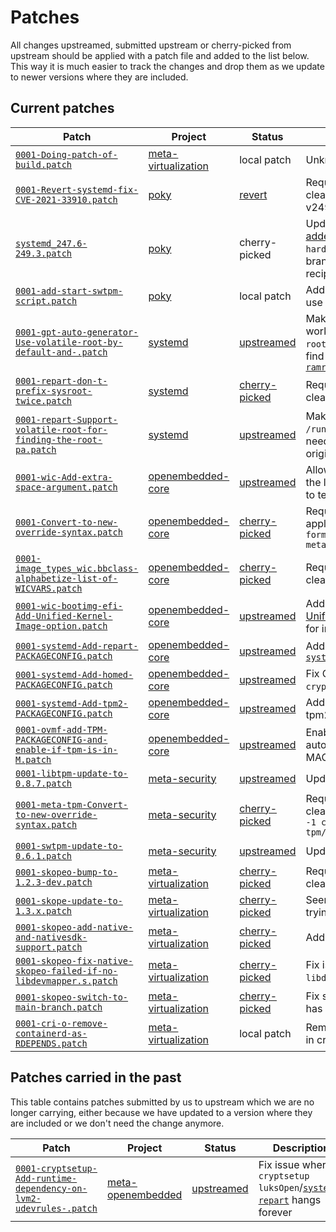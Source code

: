 # Patches
All changes upstreamed, submitted upstream or cherry-picked from upstream should be applied with a patch file and added to the list below. This way it is much easier to track the changes and drop them as we update to newer versions where they are included.

## Current patches
| Patch  | Project | Status | Description |
| - | - | - | - |
| [`0001-Doing-patch-of-build.patch`](../meta-k8s-setup/recipes-containers/runc/files/0001-Doing-patch-of-build.patch) | [meta-virtualization](https://git.yoctoproject.org/cgit/cgit.cgi/meta-virtualization/) | local patch | Unknown |
| [`0001-Revert-systemd-fix-CVE-2021-33910.patch`](../patches/poky/systemd/) | [poky](https://git.yoctoproject.org/cgit/cgit.cgi/poky) | [revert](http://git.yoctoproject.org/cgit/cgit.cgi/poky/commit/meta/recipes-core/systemd?h=hardknott&id=c663e97a2d986f3b3193d7b4a012127740be6177) |  Required for the next patch to apply cleanly. The fix is [included](https://github.com/systemd/systemd-stable/commit/764b74113e36ac5219a4b82a05f311b5a92136ce) in systemd v249.1 |
| [`systemd_247.6-249.3.patch`](../patches/poky/systemd/systemd_247.6-249.3.patch) | [poky](https://git.yoctoproject.org/cgit/cgit.cgi/poky) | cherry-picked | Update `systemd` for [TPM support added in v248](http://0pointer.net/blog/unlocking-luks2-volumes-with-tpm2-fido2-pkcs11-security-hardware-on-systemd-248.html). `git diff` between the `hardknott` ([b89bb2651d](https://git.yoctoproject.org/cgit/cgit.cgi/poky/commit/?id=b89bb2651d7c01084c84c40c3095ef93b36807fb)) and `master` branch ([a5b257006b](https://git.yoctoproject.org/cgit/cgit.cgi/poky/commit/?id=a5b257006b2c480d86e09909cdafb3c8ba05b863)) for the `systemd` recipe |
| [`0001-add-start-swtpm-script.patch`](../patches/poky/misc/0001-add-start-swtpm-script.patck) | [poky](https://git.yoctoproject.org/cgit/cgit.cgi/poky) | local patch | Adds our script, which starts swtpm to use with qemu, to the poky scrips dir.  |
| [`0001-gpt-auto-generator-Use-volatile-root-by-default-and-.patch`](../meta-k8s-setup/recipes-core/systemd/systemd/0001-gpt-auto-generator-Use-volatile-root-by-default-and-.patch) | [systemd](https://github.com/systemd/systemd) | [upstreamed](https://github.com/systemd/systemd/commit/b00651cf433012dea0c32db99af7cd0c542ea066) | Make [`systemd-gpt-auto-generator`](https://www.freedesktop.org/software/systemd/man/systemd-gpt-auto-generator.html) work with `/run/systemd/volatile-root`. This is needed as systemd can't find the original root partition due to [`ramrootfs`](../meta-k8s-setup/recipes-core/initrdscripts/initramfs-framework/ramrootfs) |
| [`0001-repart-don-t-prefix-sysroot-twice.patch`](../meta-k8s-setup/recipes-core/systemd/systemd/0001-repart-don-t-prefix-sysroot-twice.patch) | [systemd](https://github.com/systemd/systemd) | [cherry-picked](https://github.com/systemd/systemd/commit/6bbae9f8b33081b3647b7314497067e78363adc1) | Required for the next patch to apply cleanly |
| [`0001-repart-Support-volatile-root-for-finding-the-root-pa.patch`](../meta-k8s-setup/recipes-core/systemd/systemd/0001-repart-Support-volatile-root-for-finding-the-root-pa.patch) | [systemd](https://github.com/systemd/systemd) | [upstreamed](https://github.com/systemd/systemd/commit/54632d2ea405e9df9ca9c3c469c7d0feb3a85323) | Make [`systemd-repart`](https://www.freedesktop.org/software/systemd/man/systemd-repart.html) work with `/run/systemd/volatile-root`. This is needed as systemd can't find the original root partition due to [`ramrootfs`](../meta-k8s-setup/recipes-core/initrdscripts/initramfs-framework/ramrootfs) |
| [`0001-wic-Add-extra-space-argument.patch`](../patches/poky/misc/0001-wic-Add-extra-space-argument.patch) | [openembedded-core](https://git.openembedded.org/openembedded-core/) | [upstreamed](https://git.openembedded.org/openembedded-core/commit/?id=f81b188bcf5aa18746fd622eb7b5c0dcb0b5c93d) | Allow extra space to be added after the last partition, which makes it easier to test [`systemd-repart`](https://www.freedesktop.org/software/systemd/man/systemd-repart.html) in QEMU |
| [`0001-Convert-to-new-override-syntax.patch`](../patches/poky/misc/0001-Convert-to-new-override-syntax.patch) | [openembedded-core](https://git.openembedded.org/openembedded-core/) | [cherry-picked](https://git.openembedded.org/openembedded-core/commit/meta/classes/image_types_wic.bbclass?id=42344347be29f0997cc2f7636d9603b1fe1875ae) | Required for the next patch but one to apply cleanly. Created with `git format-patch -1 42344347be meta/classes/image_types_wic.bbclass` |
| [`0001-image_types_wic.bbclass-alphabetize-list-of-WICVARS.patch`](../patches/poky/misc/0001-image_types_wic.bbclass-alphabetize-list-of-WICVARS.patch) | [openembedded-core](https://git.openembedded.org/openembedded-core/) | [cherry-picked](https://git.openembedded.org/openembedded-core/commit/?id=aec6fcb98c7dabf16779efb333be09d73d9f4ee0) | Required for the next patch to apply cleanly |
| [`0001-wic-bootimg-efi-Add-Unified-Kernel-Image-option.patch`](../patches/poky/misc/0001-wic-bootimg-efi-Add-Unified-Kernel-Image-option.patch) | [openembedded-core](https://git.openembedded.org/openembedded-core/) | [upstreamed](https://git.openembedded.org/openembedded-core/commit/?id=b0573f240525df561ddef6e47cb285b217d38487) | Add support to WIC for creating a [Unified Kernel Image](https://systemd.io/BOOT_LOADER_SPECIFICATION/#type-2-efi-unified-kernel-images), which is useful for implementing Secure Boot |
| [`0001-systemd-Add-repart-PACKAGECONFIG.patch`](../patches/poky/systemd/0001-systemd-Add-repart-PACKAGECONFIG.patch) | [openembedded-core](https://git.openembedded.org/openembedded-core/) | [upstreamed](https://git.openembedded.org/openembedded-core/commit/?id=a9fb51b75d4536d13734d91222bb0bc612555ae2) | Add `PACKAGECONFIG` for enabling [`systemd-repart`](https://www.freedesktop.org/software/systemd/man/systemd-repart.html) |
| [`0001-systemd-Add-homed-PACKAGECONFIG.patch`](../patches/poky/systemd/0001-systemd-Add-homed-PACKAGECONFIG.patch) | [openembedded-core](https://git.openembedded.org/openembedded-core/) | [upstreamed](https://git.openembedded.org/openembedded-core/commit/?id=fff339b5bd7789db5d0c024fc84490ac17fa4fe9) | Fix QA issue when `repart`, `openssl` and `cryptsetup` are enabled |
| [`0001-systemd-Add-tpm2-PACKAGECONFIG.patch`](../patches/poky/systemd/0001-systemd-Add-tpm2-PACKAGECONFIG.patch) | [openembedded-core](https://git.openembedded.org/openembedded-core/) | [upstreamed](https://git.openembedded.org/openembedded-core/commit/?id=7b7dfbfaedde775add3be7a3cb44b115d8ec5036) | Add PACKAGECONFIG for enabling tpm2 support |
| [`0001-ovmf-add-TPM-PACKAGECONFIG-and-enable-if-tpm-is-in-M.patch`](../patches/poky/misc/0001-ovmf-add-TPM-PACKAGECONFIG-and-enable-if-tpm-is-in-M.patch) | [openembedded-core](https://git.openembedded.org/openembedded-core/) | [upstreamed](https://git.openembedded.org/openembedded-core/commit/?id=e71280883c217d86b4636da6e549334183f1aff7) | Enable OVMF's TPM support automatically when tpm{,2} in MACHINE_FEATURES |
| [`0001-libtpm-update-to-0.8.7.patch`](../patches/meta-security/misc/0001-libtpm-update-to-0.8.7.patch) | [meta-security](https://git.yoctoproject.org/cgit/cgit.cgi/meta-security/) | [upstreamed](https://git.yoctoproject.org/cgit/cgit.cgi/meta-security/commit/?id=36739546691c57ed8956e662de7e0c7247d4b9b8) | Update `libtpms` to 0.8.7 |
| [`0001-meta-tpm-Convert-to-new-override-syntax.patch`](../patches/meta-security/misc/0001-meta-tpm-Convert-to-new-override-syntax.patch) | [meta-security](https://git.yoctoproject.org/cgit/cgit.cgi/meta-security/) | [cherry-picked](https://git.yoctoproject.org/cgit/cgit.cgi/meta-security/commit/meta-tpm/recipes-tpm/swtpm?id=c7632b927c4cb31d77caebe1390da21c630cfe0e) | Required for the next patch to apply cleanly. Created with `git format-patch -1 c7632b9 meta-tpm/recipes-tpm/swtpm/` |
| [`0001-swtpm-update-to-0.6.1.patch`](../patches/meta-security/misc/0001-swtpm-update-to-0.6.1.patch) | [meta-security](https://git.yoctoproject.org/cgit/cgit.cgi/meta-security/) | [upstreamed](https://git.yoctoproject.org/cgit/cgit.cgi/meta-security/commit/?id=01bdc2918cfe74da7d6615711d5544b505429ddc) | Update `swtpm` to 0.6.1 |
| [`0001-skopeo-bump-to-1.2.3-dev.patch`](../patches/meta-virtualization/misc/0001-skopeo-bump-to-1.2.3-dev.patch) | [meta-virtualization](https://git.yoctoproject.org/cgit/cgit.cgi/meta-virtualization/) | [cherry-picked](https://git.yoctoproject.org/cgit/cgit.cgi/meta-virtualization/commit/?id=ce6815f6ce4756323736e6d2ec470dc94b7d9486) | Required for the next patch to apply cleanly |
| [`0001-skope-update-to-1.3.x.patch`](../patches/meta-virtualization/misc/0001-skope-update-to-1.3.x.patch) | [meta-virtualization](https://git.yoctoproject.org/cgit/cgit.cgi/meta-virtualization/) | [cherry-picked](https://git.yoctoproject.org/cgit/cgit.cgi/meta-virtualization/commit/?id=b22003973b19f1ee03337b9a47839563c9d3d19e) | Seems to fix a issue where Skopeo is trying to link to the host's `libgpgme.so` |
| [`0001-skopeo-add-native-and-nativesdk-support.patch`](../patches/meta-virtualization/misc/0001-skopeo-add-native-and-nativesdk-support.patch) | [meta-virtualization](https://git.yoctoproject.org/cgit/cgit.cgi/meta-virtualization/) | [cherry-picked](https://git.yoctoproject.org/cgit/cgit.cgi/meta-virtualization/commit/?id=bbf7ddbe0269cf3cb6d8dcae4495d7983d256016) | Add `native` and `nativesdk` support |
| [`0001-skopeo-fix-native-skopeo-failed-if-no-libdevmapper.s.patch`](../patches/meta-virtualization/misc/0001-skopeo-fix-native-skopeo-failed-if-no-libdevmapper.s.patch) | [meta-virtualization](https://git.yoctoproject.org/cgit/cgit.cgi/meta-virtualization/) | [cherry-picked](https://git.yoctoproject.org/cgit/cgit.cgi/meta-virtualization/commit/?id=c1bd680e12e56f2eea235d22548e0cf85185ab53) | Fix issue with the `native` support if no `libdevmapper.so.1.02` on host |
| [`0001-skopeo-switch-to-main-branch.patch`](../patches/meta-virtualization/misc/0001-skopeo-switch-to-main-branch.patch) | [meta-virtualization](https://git.yoctoproject.org/cgit/cgit.cgi/meta-virtualization/) | [cherry-picked](https://git.yoctoproject.org/cgit/cgit.cgi/meta-virtualization/commit/?id=ae44f7f5040a26abdc56c25b43b6a8bf13ae7535) | Fix source retrieval issue after Skopeo has migrated from `master` to `main` |
| [`0001-cri-o-remove-containerd-as-RDEPENDS.patch`](../patches/meta-virtualization/misc/0001-cri-o-remove-containerd-as-RDEPENDS.patch) | [meta-virtualization](https://git.yoctoproject.org/cgit/cgit.cgi/meta-virtualization/) | local patch | Removes containerd as a dependency in cri-o | 

## Patches carried in the past
This table contains patches submitted by us to upstream which we are no longer carrying, either because we have updated to a version where they are included or we don't need the change anymore.

| Patch  | Project | Status | Description |
| - | - | - | - |
| [`0001-cryptsetup-Add-runtime-dependency-on-lvm2-udevrules-.patch`](../patches/meta-openembedded/misc/0001-cryptsetup-Add-runtime-dependency-on-lvm2-udevrules-.patch) |  [meta-openembedded](https://git.openembedded.org/meta-openembedded) | [upstreamed](https://git.openembedded.org/meta-openembedded/commit/?id=9b02aa12203adc6219a6e0f8b114058e2487b59f) | Fix issue where `cryptsetup luksOpen`/[`systemd-repart`](https://www.freedesktop.org/software/systemd/man/systemd-repart.html) hangs forever |

